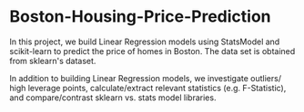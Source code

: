 # Boston-Housing-Price-Prediction
In this project, we build Linear Regression models using StatsModel and scikit-learn to predict the price of homes in Boston. The data set is obtained from sklearn's dataset. 

In addition to building Linear Regression models, we investigate outliers/ high leverage points, calculate/extract relevant statistics (e.g. F-Statistic), and compare/contrast sklearn vs. stats model libraries.


